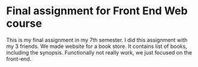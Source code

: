 # Final assignment for Front End Web course

This is my final assignment in my 7th semester. I did this assignment with my 3 friends.
We made website for a book store. It contains list of books, including the synopsis. Functionally not really work, we just focused on the front-end.
